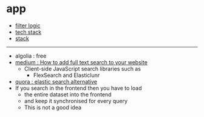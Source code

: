 # app

- [filter logic](filter-logic)
- [tech stack](stack)
- [stack](stack)
---

- algolia : free
- [medium : How to add full text search to your website](https://medium.com/dev-channel/how-to-add-full-text-search-to-your-website-4e9c80ce2bf4)
     - Client-side JavaScript search libraries such as
          - FlexSearch and Elasticlunr
- [quora : elastic search alternative](https://www.quora.com/What-are-the-top-alternatives-to-Elasticsearch-and-how-do-they-compare)
- If you search in the frontend then you have to load
     - the entire dataset into the frontend
     - and keep it synchronised for every query
     - This is not a good idea
